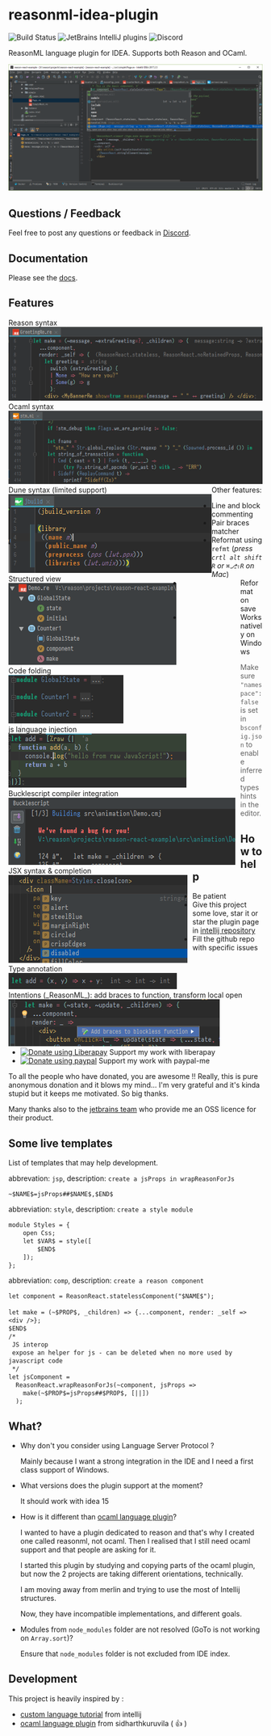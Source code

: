 # reasonml-idea-plugin

![Build Status](https://github.com/reasonml-editor/reasonml-idea-plugin/workflows/Build%20Status/badge.svg)
![JetBrains IntelliJ plugins](https://img.shields.io/jetbrains/plugin/d/9440-reasonml.svg)
![Discord](https://img.shields.io/discord/713777184996589580)

ReasonML language plugin for IDEA. Supports both Reason and OCaml.

![screenshot](screenshot.png)

## Questions / Feedback

Feel free to post any questions or feedback in [Discord](https://discord.gg/etjAsHR).

## Documentation

Please see the [docs](docs).

## Features

<div style="float:left">
    <div>Reason&nbsp;syntax</div><img src="docs/img/syntax-reason.png"/>
</div>
<div style="float:left">
    <div>Ocaml&nbsp;syntax</div><img src="docs/img/syntax-ocaml.png"/>
</div>
<div style="float:left">
    <div>Dune&nbsp;syntax (limited support)</div><img src="docs/img/syntax-dune.png"/>
</div>
<span style="float:left;margin-right:10px"><div>Structured view</div><img src="docs/img/structure.png"/></span>
<div style="float:left;margin-right:10px"><div>Code folding</div><img src="docs/img/folding.png"/></div>
<div style="float:left;margin-right:10px"><div>js language injection</div><img src="docs/img/lang-inject.png"/></div>
<div style="float:left;margin-right:10px"><div>Bucklescript compiler integration</div><img src="docs/img/bsb.png"/></div>
<div style="float:left;margin-right:10px"><div>JSX syntax & completion</div><img src="docs/img/jsx.png"/></div>
<div style="float:left;margin-right:10px"><div>Type annotation</div><img src="docs/img/type.png"/></div>
<div style="float:left;margin-right:10px"><div>Intentions (_ReasonML_): add braces to function, transform local open</div><img src="docs/img/intention.png"/></div>


Other features:
- Line and block commenting 
- Pair braces matcher
- Reformat using `refmt` (_press `crtl alt shift R` or `⌘⎇⇧R` on Mac_)
- Reformat on save
- Works natively on Windows


> Make sure `"namespace": false` is set in `bsconfig.json` to enable inferred types hints in the editor.

## How to help

- Be patient
- Give this project some love, star it or star the plugin page in [intellij repository](https://plugins.jetbrains.com/plugin/9440-reasonml-language-plugin)
- Fill the github repo with specific issues
- <a href="https://liberapay.com/hgiraud/donate"><img alt="Donate using Liberapay" src="https://liberapay.com/assets/widgets/donate.svg"></a> Support my work with liberapay
- <a href="https://www.paypal.me/rvgiraud"><img alt="Donate using paypal" src="https://img.shields.io/badge/paypal-me-blue.svg"></a> Support my work with paypal-me

To all the people who have donated, you are awesome !! Really, this is pure anonymous donation and it blows my mind... I'm very grateful and it's kinda stupid but it keeps me motivated. So big thanks.

Many thanks also to the [jetbrains team](https://www.jetbrains.com/?from=reasonml-idea-plugin) who provide me an OSS licence for their product.

## Some live templates

List of templates that may help development.

abbrevation: `jsp`, description: `create a jsProps in wrapReasonForJs`
```
~$NAME$=jsProps##$NAME$,$END$
```

abbreviation: `style`, description: `create a style module`
```
module Styles = {
    open Css;
    let $VAR$ = style([
        $END$
    ]);
};
```

abbreviation: `comp`, description: `create a reason component`
```
let component = ReasonReact.statelessComponent("$NAME$");

let make = (~$PROP$, _children) => {...component, render: _self => <div />};
$END$
/*
 JS interop
 expose an helper for js - can be deleted when no more used by javascript code
 */
let jsComponent =
  ReasonReact.wrapReasonForJs(~component, jsProps =>
    make(~$PROP$=jsProps##$PROP$, [||])
  );
```

## What?

- Why don't you consider using Language Server Protocol ?

  Mainly because I want a strong integration in the IDE and I need a first class support of Windows.

- What versions does the plugin support at the moment?

  It should work with idea 15

- How is it different than [ocaml language plugin](https://github.com/sidharthkuruvila/ocaml-ide)?

  I wanted to have a plugin dedicated to reason and that's why I created one called reasonml, not ocaml.
  Then I realised that I still need ocaml support and that people are asking for it.
    
  I started this plugin by studying and copying parts of the ocaml plugin, but now the 2 projects are taking different orientations, technically.
    
  I am moving away from merlin and trying to use the most of Intellij structures.
    
  Now, they have incompatible implementations, and different goals. 

- Modules from `node_modules` folder are not resolved (GoTo is not working on `Array.sort`)?

  Ensure that `node_modules` folder is not excluded from IDE index.

## Development

This project is heavily inspired by :
- [custom language tutorial](http://www.jetbrains.org/intellij/sdk/docs/tutorials/custom_language_support_tutorial.html) from intellij
- [ocaml language plugin](https://github.com/sidharthkuruvila/ocaml-ide) from sidharthkuruvila ( :+1: )
